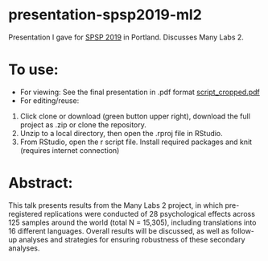 # presentation-spsp2019-ml2
Presentation I gave for [SPSP 2019](http://meeting.spsp.org/) in Portland. Discusses Many Labs 2.

# To use:  
- For viewing: See the final presentation in .pdf format [script_cropped.pdf](https://github.com/raklein/presentation-spsp2019-ml2/blob/master/script_cropped.pdf)
- For editing/reuse: 
1. Click clone or download (green button upper right), download the full project as .zip or clone the repository.
2. Unzip to a local directory, then open the .rproj file in RStudio.
3. From RStudio, open the r script file. Install required packages and knit (requires internet connection)

# Abstract:  
This talk presents results from the Many Labs 2 project, in which pre-registered replications were conducted of 28 psychological effects across 125 samples around the world (total N = 15,305), including translations into 16 different languages. Overall results will be discussed, as well as follow-up analyses and strategies for ensuring robustness of these secondary analyses.
